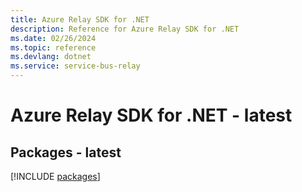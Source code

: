 ```yaml
---
title: Azure Relay SDK for .NET
description: Reference for Azure Relay SDK for .NET
ms.date: 02/26/2024
ms.topic: reference
ms.devlang: dotnet
ms.service: service-bus-relay
---
```

# Azure Relay SDK for .NET - latest
## Packages - latest
[!INCLUDE [packages](relay-index.md)]